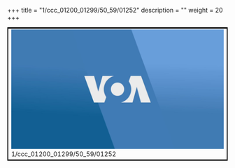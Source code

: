 +++
title = "1/ccc_01200_01299/50_59/01252"
description = ""
weight = 20
+++

<table style="border:2px solid black;max-width:800px;max-height:800px;" 
><tr><td>
<img class="center-fit-jpg"
src="/jpg_/aaa_20190430_NxaOmWaI8sI_01251.jpg">
1/ccc_01200_01299/50_59/01252
</img></td></tr></table>
